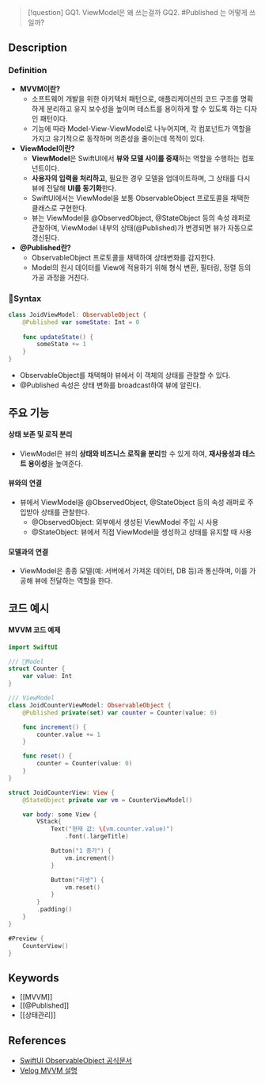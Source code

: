 >[!question]
>GQ1. ViewModel은 왜 쓰는걸까
>GQ2. #Published 는 어떻게 쓰일까?

## Description
### Definition
- **MVVM이란?**
	- 소프트웨어 개발을 위한 아키텍처 패턴으로, 애플리케이션의 코드 구조를 명확하게 분리하고 유지 보수성을 높이며 테스트를 용이하게 할 수 있도록 하는 디자인 패턴이다.
	- 기능에 따라 Model-View-ViewModel로 나누어지며, 각 컴포넌트가 역할을 가지고 유기적으로 동작하며 의존성을 줄이는데 목적이 있다.
- **ViewModel이란?**
	- **ViewModel**은 SwiftUI에서 **뷰와 모델 사이를 중재**하는 역할을 수행하는 컴포넌트이다.
	- **사용자의 입력을 처리하고**, 필요한 경우 모델을 업데이트하며, 그 상태를 다시 뷰에 전달해 **UI를 동기화**한다.
	- SwiftUI에서는 ViewModel을 보통 ObservableObject 프로토콜을 채택한 클래스로 구현한다.
	- 뷰는 ViewModel을 @ObservedObject, @StateObject 등의 속성 래퍼로 관찰하며, ViewModel 내부의 상태(@Published)가 변경되면 뷰가 자동으로 갱신된다.
- **@Published란?**
	- ObservableObject 프로토콜을 채택하여 상태변화를 감지한다.
	- Model의 원시 데이터를 View에 적용하기 위해 형식 변환, 필터링, 정렬 등의 가공 과정을 거친다.
### Syntax
```swift
class JoidViewModel: ObservableObject {
    @Published var someState: Int = 0
    
    func updateState() {
        someState += 1
    }
}
```
- ObservableObject를 채택해야 뷰에서 이 객체의 상태를 관찰할 수 있다.
- @Published 속성은 상태 변화를 broadcast하여 뷰에 알린다.
## 주요 기능
#### **상태 보존 및 로직 분리**
- ViewModel은 뷰의 **상태와 비즈니스 로직을 분리**할 수 있게 하여, **재사용성과 테스트 용이성**을 높여준다.
#### **뷰와의 연결**
- 뷰에서 ViewModel을 @ObservedObject, @StateObject 등의 속성 래퍼로 주입받아 상태를 관찰한다.
	- @ObservedObject: 외부에서 생성된 ViewModel 주입 시 사용
    - @StateObject: 뷰에서 직접 ViewModel을 생성하고 상태를 유지할 때 사용
#### **모델과의 연결**
- ViewModel은 종종 모델(예: 서버에서 가져온 데이터, DB 등)과 통신하며, 이를 가공해 뷰에 전달하는 역할을 한다.

## 코드 예시

#### MVVM 코드 예제
```swift
import SwiftUI

/// Model
struct Counter {
    var value: Int
}

/// ViewModel
class JoidCounterViewModel: ObservableObject {
    @Published private(set) var counter = Counter(value: 0)

    func increment() {
        counter.value += 1
    }

    func reset() {
        counter = Counter(value: 0)
    }
}

struct JoidCounterView: View {
    @StateObject private var vm = CounterViewModel()

    var body: some View {
        VStack{
            Text("현재 값: \(vm.counter.value)")
                .font(.largeTitle)

            Button("1 증가") {
                vm.increment()
            }

            Button("리셋") {
                vm.reset()
            }
        }
        .padding()
    }
}

#Preview {
    CounterView()
}
```
## Keywords
+ [[MVVM]]
+ [[@Published]]
+ [[상태관리]]
## References
-  [SwiftUI ObservableObject 공식문서](https://developer.apple.com/documentation/combine/observableobject)
- [Velog MVVM 설명](https://velog.io/@newon-seoul/MVVM-도입기)
